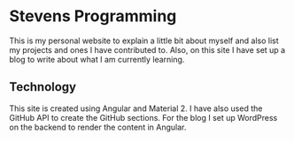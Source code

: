 # Stevens Programming <br>
This is my personal website to explain a little bit about myself and also list my projects and ones I have contributed to. Also, on this site I have set up a blog to write about what I am currently learning. <br>

## Technology <br>
This site is created using Angular and Material 2. I have also used the GitHub API to create the GitHub sections. For the blog I set up WordPress on the backend to render the content in Angular.
